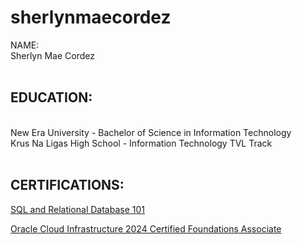 # sherlynmaecordez

<bold>NAME:</bold></br> Sherlyn Mae Cordez </br></br>
<h2><bold>EDUCATION: </bold></h2></br>
New Era University - Bachelor of Science in Information Technology<br/>
Krus Na Ligas High School - Information Technology TVL Track</br></br>
<h2><bold>CERTIFICATIONS:</bold></h2>


[SQL and Relational Database 101](https://courses.cognitiveclass.ai/certificates/2fd3bfb0ec06400eb803b7848ede3e36#)</br>

[Oracle Cloud Infrastructure 2024 Certified Foundations Associate](https://catalog-education.oracle.com/ords/certview/sharebadge?id=D506876B1D1C6F2333126B81AC730F270D02607B744CD26359428A1F3657278C)</br>


